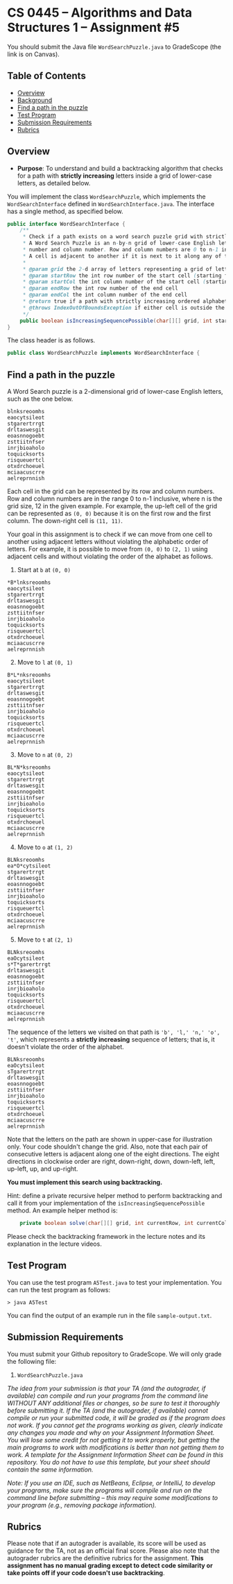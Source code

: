 # CS 0445 – Algorithms and Data Structures 1 – Assignment #5

You should submit the Java file `WordSearchPuzzle.java` to GradeScope (the link is on Canvas).
## Table of Contents

- [Overview](#overview)
- [Background](#background)
- [Find a path in the puzzle](#Find-a-path-in-the-puzzle)
- [Test Program](#test-program)
- [Submission Requirements](#submission-requirements)
- [Rubrics](#rubrics)

## Overview
 
* __Purpose__:  To understand and build a backtracking algorithm that checks for a path with **strictly increasing** letters inside a grid of lower-case letters, as detailed below.

You will implement the class `WordSearchPuzzle`, which implements the `WordSearchInterface` defined in `WordSearchInterface.java`. The interface has a single method, as specified below.

```java 
public interface WordSearchInterface {
    /**
     * Check if a path exists on a word search puzzle grid with strictly increasing adjacent alphabet letters from a start cell to an end cell.
     * A Word Search Puzzle is an n-by-n grid of lower-case English letters. Each cell in the grid can be represented by its row 
     * number and column number. Row and column numbers are 0 to n-1 inclusive, where n is the grid size.  
     * A cell is adjacent to another if it is next to it along any of the eight directions.
     * 
     * @param grid the 2-d array of letters representing a grid of letters. The grid should not be modified by the method.
     * @param startRow the int row number of the start cell (starting from 0)
     * @param startCol the int column number of the start cell (starting from 0)
     * @param endRow the int row number of the end cell
     * @param endCol the int column number of the end cell
     * @return true if a path with strictly increasing ordered alphabet letters can be found and false otherwise
     * @throws IndexOutOfBoundsException if either cell is outside the grid
     */
    public boolean isIncreasingSequencePossible(char[][] grid, int startRow, int startCol, int endRow, int endCol);
}

```

The class header is as follows.

```java
public class WordSearchPuzzle implements WordSearchInterface {
```


## Find a path in the puzzle
A Word Search puzzle is a 2-dimensional grid of lower-case English letters, such as the one below.

```
blnksreoomhs
eaocytsileot
stgarertrrgt
drltaswesgit
eoasnnogoebt
zsttiitnfser
inrjbioaholo
toquicksorts
risqueuertcl
otxdrchoeuel
mciaacuscrre
aelreprnnish
```

Each cell in the grid can be represented by its row and column numbers. Row and column numbers are in the range 0 to n-1 inclusive, where n is the grid size, 12 in the given example. For example, the up-left cell of the grid can be represented as `(0, 0)` because it is on the first row and the first column. The down-right cell is `(11, 11)`.

Your goal in this assignment is to check if we can move from one cell to another using adjacent letters without violating the alphabetic order of letters. For example, it is possible to move from `(0, 0)` to `(2, 1)` using adjacent cells and without violating the order of the alphabet as follows.

1. Start at `b` at `(0, 0)`
```
*B*lnksreoomhs
eaocytsileot
stgarertrrgt
drltaswesgit
eoasnnogoebt
zsttiitnfser
inrjbioaholo
toquicksorts
risqueuertcl
otxdrchoeuel
mciaacuscrre
aelreprnnish
```

2. Move to `l` at `(0, 1)`
```
B*L*nksreoomhs
eaocytsileot
stgarertrrgt
drltaswesgit
eoasnnogoebt
zsttiitnfser
inrjbioaholo
toquicksorts
risqueuertcl
otxdrchoeuel
mciaacuscrre
aelreprnnish
```

3. Move to `n` at `(0, 2)`
```
BL*N*ksreoomhs
eaocytsileot
stgarertrrgt
drltaswesgit
eoasnnogoebt
zsttiitnfser
inrjbioaholo
toquicksorts
risqueuertcl
otxdrchoeuel
mciaacuscrre
aelreprnnish
```

4. Move to `o` at `(1, 2)`
```
BLNksreoomhs
ea*O*cytsileot
stgarertrrgt
drltaswesgit
eoasnnogoebt
zsttiitnfser
inrjbioaholo
toquicksorts
risqueuertcl
otxdrchoeuel
mciaacuscrre
aelreprnnish
```

5. Move to `t` at `(2, 1)`
```
BLNksreoomhs
eaOcytsileot
s*T*garertrrgt
drltaswesgit
eoasnnogoebt
zsttiitnfser
inrjbioaholo
toquicksorts
risqueuertcl
otxdrchoeuel
mciaacuscrre
aelreprnnish
```
The sequence of the letters we visited on that path is `'b', 'l,' 'n,' 'o', 't'`, which represents a **strictly increasing** sequence of letters; that is, it doesn't violate the order of the alphabet.

```
BLNksreoomhs
eaOcytsileot
sTgarertrrgt
drltaswesgit
eoasnnogoebt
zsttiitnfser
inrjbioaholo
toquicksorts
risqueuertcl
otxdrchoeuel
mciaacuscrre
aelreprnnish
```

Note that the letters on the path are shown in upper-case for illustration only. Your code shouldn't change the grid. Also, note that each pair of consecutive letters is adjacent along one of the eight directions. The eight directions in clockwise order are right, down-right, down, down-left, left, up-left, up, and up-right.

**You must implement this search using backtracking.** 

Hint: define a private recursive helper method to perform backtracking and call it from your implementation of the `isIncreasingSequencePossible` method. An example helper method is:

```java
    private boolean solve(char[][] grid, int currentRow, int currentCol, int endRow, int endCol){
```

Please check the backtracking framework in the lecture notes and its explanation in the lecture videos.

## Test Program

You can use the test program `A5Test.java` to test your implementation. You can run the test program as follows:

```
> java A5Test 
```

You can find the output of an example run in the file `sample-output.txt`.

## Submission Requirements

You must submit your Github repository to GradeScope. We will only grade the following file:
1)	`WordSearchPuzzle.java`

_The idea from your submission is that your TA (and the autograder, if available) can compile and run your programs from the command line WITHOUT ANY additional files or changes, so be sure to test it thoroughly before submitting it. If the TA (and the autograder, if available) cannot compile or run your submitted code, it will be graded as if the program does not work.
If you cannot get the programs working as given, clearly indicate any changes you made and why on your Assignment Information Sheet.  You will lose some credit for not getting it to work properly, but getting the main programs to work with modifications is better than not getting them to work.  A template for the Assignment Information Sheet can be found in this repository. You do not have to use this template, but your sheet should contain the same information._

_Note: If you use an IDE, such as NetBeans, Eclipse, or IntelliJ, to develop your programs, make sure the programs will compile and run on the command line before submitting – this may require some modifications to your program (e.g., removing package information)._

## Rubrics 

Please note that if an autograder is available, its score will be used as guidance for the TA, not as an official final score. Please also note that the autograder rubrics are the definitive rubrics for the assignment. **This assignment has no manual grading except to detect code similarity or take points off if your code doesn't use backtracking**.
